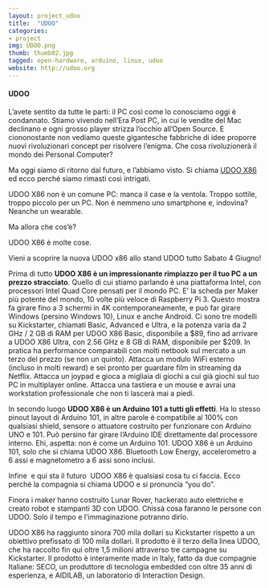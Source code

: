 ```yaml
---
layout: project_udoo
title:  "UDOO"
categories:
- project
img: UDOO.png
thumb: thumb02.jpg
tagged: open-hardware, arduino, linux, udoo
website: http://udoo.org
---
```


#### UDOO

L’avete sentito da tutte le parti: il PC così come lo conosciamo oggi è condannato. Stiamo vivendo nell’Era Post PC, in cui le vendite del Mac declinano e ogni grosso player strizza
l’occhio all’Open Source. E ciononostante non vediamo queste gigantesche fabbriche di idee proporre nuovi rivoluzionari concept per risolvere l’enigma. Che cosa rivoluzionerà il mondo dei Personal Computer?

Ma oggi siamo di ritorno dal futuro, e l’abbiamo visto. Si chiama [UDOO X86](http://bit.ly/FabLabToscana) ed ecco perché siamo rimasti così intrigati.

UDOO X86 non è un comune PC: manca il case e la ventola. Troppo sottile, troppo piccolo per un PC. Non è nemmeno uno smartphone e, indovina? Neanche un wearable.

Ma allora che cos’è?

UDOO X86 è molte cose.

<p class="lead">
Vieni a scoprire la nuova UDOO x86 allo stand UDOO tutto Sabato 4 Giugno!
</p>


Prima di tutto **UDOO X86 è un impressionante rimpiazzo per il tuo PC a un prezzo stracciato​**. Quello di cui stiamo parlando è una piattaforma Intel, con processori Intel Quad
Core pensati per il mondo PC. E’ la scheda per Maker più potente del mondo, 10 volte più veloce di Raspberry Pi 3. Questo mostra fa girare fino a 3 schermi in 4K contemporaneamente, e può far girare Windows (persino Windows 10), Linux e anche Android. Ci sono tre modelli su Kickstarter, chiamati Basic, Advanced e Ultra, e la potenza varia da 2 GHz / 2 GB di RAM per UDOO X86 Basic, disponibile a $89, fino ad arrivare a UDOO X86 Ultra, con 2.56 GHz e 8 GB di RAM, disponibile per $209. In pratica ha performance comparabili con molti netbook sul mercato a un terzo del prezzo (se non un quinto). Attacca un modulo Wi­Fi esterno (incluso in molti reward) e sei pronto per guardare film in streaming da Netflix. Attacca un joypad e gioca a migliaia di giochi a cui già giochi sul tuo PC in multiplayer online. Attacca una tastiera e un mouse e avrai una workstation professionale che non ti lascerà mai a piedi.

In secondo luogo **UDOO X86 è un Arduino 101 a tutti gli effetti**.​ Ha lo stesso pinout layout di Arduino 101, in altre parole è compatibile al 100% con qualsiasi shield, sensore o attuatore costruito per funzionare con Arduino UNO e 101. Può persino far girare l’Arduino IDE direttamente dal processore interno. Ehi, aspetta: non è come un Arduino 101. UDOO X86 è un Arduino 101, solo che si chiama UDOO X86. Bluetooth Low Energy, accelerometro a 6 assi e magnetometro a 6 assi sono inclusi.

Infine ­ e qui sta il futuro ­ UDOO X86 è qualsiasi cosa tu ci faccia. Ecco perché la compagnia si chiama UDOO e si pronuncia “you do”. 

<p class="lead">Finora i maker hanno costruito Lunar Rover, hackerato auto elettriche e creato robot e stampanti 3D con UDOO. Chissà cosa faranno le persone con UDOO. Solo il tempo e l’immaginazione potranno dirlo.</p>

UDOO X86 ha raggiunto sinora 700 mila dollari su Kickstarter rispetto a un obiettivo prefissato di 100 mila dollari. Il prodotto è il terzo della linea UDOO, che ha raccolto fin qui oltre 1,5 milioni attraverso tre campagne su Kickstarter. Il prodotto è interamente made in Italy, fatto da due compagnie Italiane: SECO, un produttore di tecnologia embedded con oltre 35 anni di esperienza, e AIDILAB, un laboratorio di Interaction Design.
